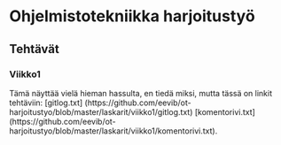 <h1>Ohjelmistotekniikka harjoitustyö</h1>
<h2>Tehtävät</h2>
<h3>Viikko1</h3>
Tämä näyttää vielä hieman hassulta, en tiedä miksi, mutta tässä on linkit tehtäviin:
[gitlog.txt] (https://github.com/eevib/ot-harjoitustyo/blob/master/laskarit/viikko1/gitlog.txt)
[komentorivi.txt](https://github.com/eevib/ot-harjoitustyo/blob/master/laskarit/viikko1/komentorivi.txt).
